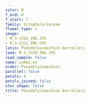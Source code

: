 ```yaml
---
color: B
f_end: 8
f_start: 7
family: Scrophulariaceae
flower_type: C
image:
- M_3-2310_IMG.JPG
- M_3-2312_IMG.JPG
latin: Pseudolysimachion barrelieri
lead: M_3-2310_IMG.JPG
lead_sample: false
name: index.en
order: Pseudolysimachion
parallel: false
petals: 4
petals_joined: false
star_shape: false
title: Pseudolysimachion barrelieri
---
```

